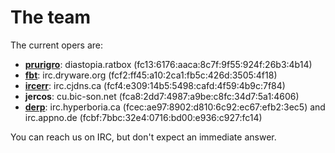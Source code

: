The team
========

The current opers are:

* **[prurigro]**: diastopia.ratbox (fc13:6176:aaca:8c7f:9f55:924f:26b3:4b14)
* **[fbt]**: irc.dryware.org (fcf2:ff45:a10:2ca1:fb5c:426d:3505:4f18)
* **[ircerr]**: irc.cjdns.ca (fcf4:e309:14b5:5498:cafd:4f59:4b9c:7f84)
* **jercos**: cu.bic-son.net (fca8:2dd7:4987:a9be:c8fc:34d7:5a1:4606)
* **[derp]**: irc.hyperboria.ca (fcec:ae97:8902:d810:6c92:ec67:efb2:3ec5) and irc.appno.de (fcbf:7bbc:32e4:0716:bd00:e936:c927:fc14)

You can reach us on IRC, but don't expect an immediate answer.

[fbt]: http://dryware.org
[derp]: https://keybase.io/dansup
[ircerr]: http://h.ircerr.ca
[prurigro]: https://github.com/prurigro

